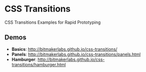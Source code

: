 CSS Transitions
===============

CSS Transitions Examples for Rapid Prototyping

## Demos

- **Basics**: http://bitmakerlabs.github.io/css-transitions/
- **Panels**: http://bitmakerlabs.github.io/css-transitions/panels.html
- **Hamburger**: http://bitmakerlabs.github.io/css-transitions/hamburger.html
